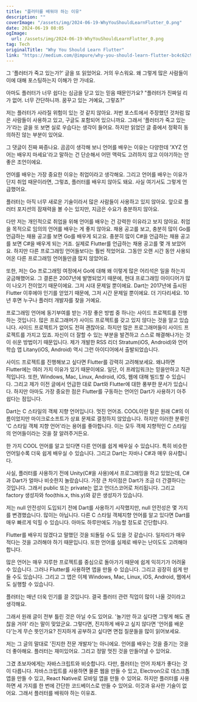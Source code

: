 ```yaml
---
title: "플러터를 배워야 하는 이유"
description: ""
coverImage: "/assets/img/2024-06-19-WhyYouShouldLearnFlutter_0.png"
date: 2024-06-19 08:05
ogImage: 
  url: /assets/img/2024-06-19-WhyYouShouldLearnFlutter_0.png
tag: Tech
originalTitle: "Why You Should Learn Flutter"
link: "https://medium.com/@impure/why-you-should-learn-flutter-bc4c62c9e63e"
---
```



그 '플러터가 죽고 있는가?' 글을 또 읽었어요. 거의 우스워요. 왜 그렇게 많은 사람들이 이에 대해 포스팅하는지 이해가 안 가네요.

아마도 플러터가 너무 쉽다는 심금을 닫고 있는 믿음 때문인가요? "플러터가 진짜일 리가 없어. 너무 간단하니까. 꿈꾸고 있는 거예요, 그렇죠?"

저는 플러터가 사라질 위험이 있는 것 같지 않아요. 저번 포스트에서 주장했던 것처럼 많은 사람들이 사용하고 있고, 구글도 포함되어 있으니까요. 그래서 '플러터가 죽고 있는가'라는 글을 또 보면 실로 우습다는 생각이 들어요. 하지만 읽었던 글 중에서 정확히 동의하진 않는 부분이 있어요.

그 댓글이 진짜 짜증나요. 곰곰이 생각해 보니 언어를 배우는 이유는 다양한데 'XYZ 언어는 배우지 마세요'라고 말하는 건 단순해서 어떤 맥락도 고려하지 않고 이야기하는 안 좋은 조언이에요.

<div class="content-ad"></div>

언어를 배우는 가장 중요한 이유는 취업이라고 생각해요. 그리고 언어를 배우는 이유가 단지 취업 때문이라면, 그렇죠, 플러터를 배우지 않아도 돼요. 사실 여기서도 그렇게 언급했어요.

플러터는 아직 너무 새로운 기술이라서 많은 사람들이 사용하고 있지 않아요. 앞으로 플러터 포지션의 잠재력을 볼 수는 있지만, 지금은 수요가 충분하지 않아요.

다만 저는 개인적으로 취업을 위해 언어를 배우는 건 강력한 이유라고 보지 않아요. 취업을 목적으로 임의의 언어를 배우는 게 좋지 않아요. 채용 공고를 보고, 충분히 많이 Go를 언급하는 채용 공고를 보면 Go를 배우게 되고요. 충분히 많이 C#을 언급하는 채용 공고를 보면 C#을 배우게 되는 거죠. 실제로 Flutter를 언급하는 채용 공고를 몇 개 보았어요. 하지만 다른 프로그래밍 언어들보다는 훨씬 적었어요. 그동안 오랜 시간 동안 사용되어온 다른 프로그래밍 언어들만큼 많지 않았어요.

또한, 저는 Go 프로그래밍 여정에서 Go에 대해 왜 이렇게 많은 어리석은 일을 하는지 궁금해했어요. 그 결론은 2007년에 발명되었기 때문에, 현대 프로그래밍 아이디어가 많이 나오기 전이었기 때문이에요. 그저 시대 문제일 뿐이에요. Dart는 2017년에 출시된 Flutter 이후에야 인기를 얻었기 때문에, 그저 시간 문제일 뿐이에요. 더 기다리세요. 10년 후면 누구나 플러터 개발자를 찾을 거예요.

<div class="content-ad"></div>

프로그래밍 언어에 동기부여를 받는 가장 좋은 방법 중 하나는 사이드 프로젝트를 진행하는 것입니다. 많은 프로그래머가 사이드 프로젝트를 갖고 있지 않다는 것을 알고 있습니다. 사이드 프로젝트가 없어도 전혀 괜찮아요. 하지만 많은 프로그래머들이 사이드 프로젝트를 가지고 있죠. 자신이 더 잘할 수 있는 부분을 발견하고 스스로 해결해나가는 것이 쉬운 방법이기 때문입니다. 제가 개발한 RSS 리더 Stratum(iOS, Android)와 언어 학습 앱 Litany(iOS, Android) 역시 그런 아이디어에서 출발되었습니다.

사이드 프로젝트를 진행해보고 싶다면 Flutter를 강력히 고려해보세요. 왜냐하면 Flutter에는 여러 가지 이유가 있기 때문이에요. 일단, 이 프레임워크는 믿을만하고 직관적입니다. 또한, Windows, Mac, Linux, Android, iOS, 웹에 대해 빌드할 수 있습니다. 그리고 제가 이전 글에서 언급한 대로 Dart와 Flutter에 대한 풍부한 문서가 있습니다. 하지만 아마도 가장 중요한 점은 Flutter를 구동하는 언어인 Dart가 사용하기 아주 쉽다는 점입니다.

Dart는 C 스타일의 객체 지향 언어입니다. 멋진 언어죠. COOL이란 말은 원래 C#의 이름이었지만 마이크로소프트가 상표 문제로 결정하지 않았습니다. 하지만 이러한 분류인 'C 스타일 객체 지향 언어'라는 용어를 좋아합니다. 이는 모두 객체 지향적인 C 스타일의 언어들이라는 것을 잘 알려주거든요.

한 가지 COOL 언어를 알고 있다면 다른 언어를 쉽게 배우실 수 있습니다. 특히 비슷한 언어일수록 더욱 쉽게 배우실 수 있습니다. 그리고 Dart는 자바나 C#과 매우 유사합니다.

<div class="content-ad"></div>

사실, 플러터를 사용하기 전에 Unity(C#을 사용)에서 프로그래밍을 하고 있었는데, C#과 Dart가 얼마나 비슷한지 놀랐습니다. 가장 큰 차이점은 Dart가 조금 더 간결하다는 것입니다. 그래서 public 또는 private는 없고 언더스코어로 처리됩니다. 그리고 factory 생성자와 foo(this.x, this.y)와 같은 생성자가 있습니다.

저는 null 안전성이 도입되기 전에 Dart를 사용하기 시작했지만, null 안전성은 몇 가지를 변경했습니다. 많이는 아닙니다. 다른 C 스타일 객체지향 언어를 알고 있다면 Dart를 매우 빠르게 익힐 수 있습니다. 아마도 하루만에도 가능할 정도로 간단합니다.

Flutter를 배우지 않겠다고 말했던 것을 되돌릴 수도 있을 것 같습니다. 일자리가 매우 적다는 것을 고려해야 하기 때문입니다. 또한 언어를 실제로 배우는 난이도도 고려해야 합니다.

많은 언어는 매우 지루한 프로젝트를 중심으로 돌아가기 때문에 쉽게 익히기가 어려울 수 있습니다. 그러나 Flutter를 사용하면 앱을 만들 수 있습니다. 그리고 굉장히 쉽게 만들 수도 있습니다. 그리고 그 앱은 이제 Windows, Mac, Linux, iOS, Android, 웹에서도 실행할 수 있습니다.

<div class="content-ad"></div>

플러터는 매년 더욱 인기를 끌 것입니다. 결국 플러터 관련 직업이 많이 나올 것이라고 생각해요.

그래서 원래 글이 전부 틀린 것은 아닐 수도 있어요. '놀기만 하고 싶다면 그렇게 해도 괜찮을 거야' 라는 말이 맞았군요. 그렇다면, 진지하게 배우고 싶지 않다면 '언어를 배운다'는게 무슨 뜻인가요? 진지하게 공부하고 싶다면 면접 질문들을 많이 읽어보세요.

저는 그 글의 말대로 '진지한 전문 개발자'는 아니에요. 언어를 배우는 것을 즐기는 것을 더 좋아해요. 플러터는 재미있어요. 그리고 정말 멋진 것을 만들어낼 수 있어요.

그겼 초보자에게는 자바스크립트와 비슷합니다. 다만, 플러터는 언어 자체가 좋다는 것이 다릅니다. 자바스크립트를 사용하면 물론 웹을 만들 수 있고, Electron으로 데스크톱 앱을 만들 수 있고, React Native로 모바일 앱을 만들 수 있어요. 하지만 플러터를 사용하면 세 가지를 한 번에 간단한 코드베이스로 만들 수 있어요. 이것과 유사한 기술이 없어요. 그래서 플러터를 배워야 하는 이유죠.